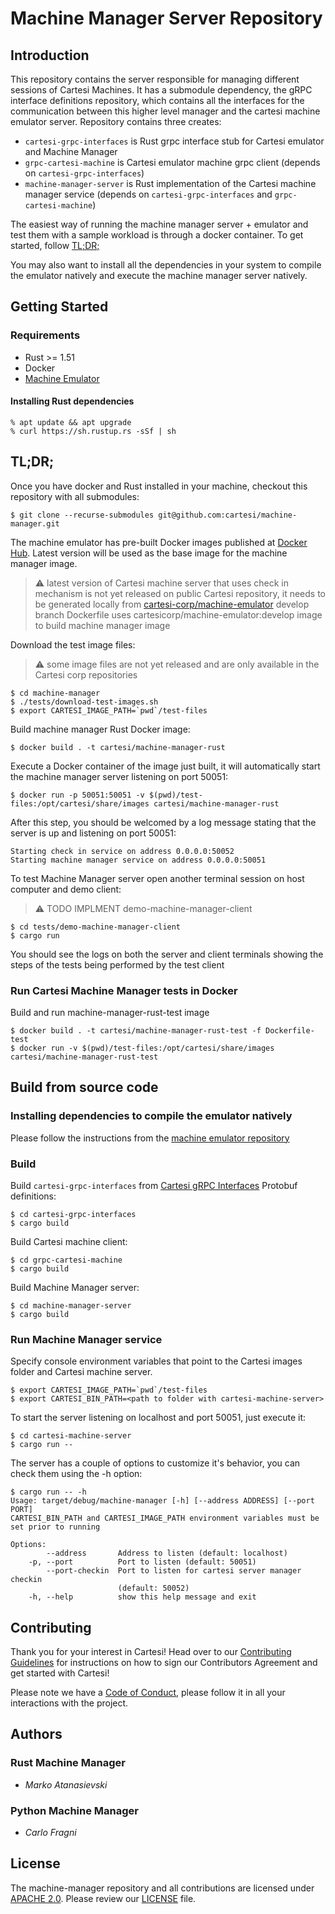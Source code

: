 # Machine Manager Server Repository

## Introduction

This repository contains the server responsible for managing different sessions of Cartesi Machines. It has a submodule dependency, the gRPC interface definitions repository, which contains all the interfaces for the communication between this higher level manager and the cartesi machine emulator server. Repository contains three creates:

- `cartesi-grpc-interfaces` is Rust grpc interface stub for Cartesi emulator and Machine Manager
- `grpc-cartesi-machine` is Cartesi emulator machine grpc client (depends on `cartesi-grpc-interfaces`)
- `machine-manager-server` is Rust implementation of the Cartesi machine manager service (depends on `cartesi-grpc-interfaces` and `grpc-cartesi-machine`)


The easiest way of running the machine manager server + emulator and test them with a sample workload is through a docker container. To get started, follow [TL;DR;](#tldr)

You may also want to install all the dependencies in your system to compile the emulator natively and execute the machine manager server natively.

## Getting Started

### Requirements

- Rust >= 1.51
- Docker
- [Machine Emulator](https://github.com/cartesi/machine-emulator)

#### Installing Rust dependencies
```console
% apt update && apt upgrade
% curl https://sh.rustup.rs -sSf | sh
```

## TL;DR;

Once you have docker and Rust installed in your machine, checkout this repository with all submodules:
```console
$ git clone --recurse-submodules git@github.com:cartesi/machine-manager.git
```

The machine emulator has pre-built Docker images published at [Docker Hub](https://hub.docker.com/repository/docker/cartesi/machine-emulator). Latest version will be used as the base image for the machine manager image.

> :warning: latest version of Cartesi machine server that uses check in mechanism is not
> yet released on public Cartesi repository, it needs to be generated locally from [cartesi-corp/machine-emulator](https://github.com/cartesi-corp/machine-emulator) develop branch
> Dockerfile uses cartesicorp/machine-emulator:develop image to build machine manager image


Download the test image files:
> :warning: some image files are not yet released and are only available in the Cartesi corp repositories
```console
$ cd machine-manager
$ ./tests/download-test-images.sh
$ export CARTESI_IMAGE_PATH=`pwd`/test-files
```

Build machine manager Rust Docker image:
```console
$ docker build . -t cartesi/machine-manager-rust
```

Execute a Docker container of the image just built, it will automatically start the machine manager server listening on port 50051:
```console
$ docker run -p 50051:50051 -v $(pwd)/test-files:/opt/cartesi/share/images cartesi/machine-manager-rust 
```

After this step, you should be welcomed by a log message stating that the server is up and listening on port 50051:
```console
Starting check in service on address 0.0.0.0:50052
Starting machine manager service on address 0.0.0.0:50051
```

To test Machine Manager server open another terminal session on host computer and demo client:
> :warning: TODO IMPLMENT demo-machine-manager-client
```console
$ cd tests/demo-machine-manager-client
$ cargo run
```
You should see the logs on both the server and client terminals showing the steps of the tests being performed by the test client

### Run Cartesi Machine Manager tests in Docker

Build and run machine-manager-rust-test image
```console
$ docker build . -t cartesi/machine-manager-rust-test -f Dockerfile-test
$ docker run -v $(pwd)/test-files:/opt/cartesi/share/images cartesi/machine-manager-rust-test
```

## Build from source code

### Installing dependencies to compile the emulator natively

Please follow the instructions from the [machine emulator repository](https://github.com/cartesi/machine-emulator/blob/master/README.md)

### Build 

Build `cartesi-grpc-interfaces` from [Cartesi gRPC Interfaces](https://github.com/cartesi/grpc-interfaces) Protobuf definitions:

```console
$ cd cartesi-grpc-interfaces
$ cargo build
```

Build Cartesi machine client:
```console
$ cd grpc-cartesi-machine
$ cargo build
```

Build Machine Manager server:
```console
$ cd machine-manager-server
$ cargo build
```

### Run Machine Manager service

Specify console environment variables that point to the Cartesi images folder and Cartesi machine server.
```console
$ export CARTESI_IMAGE_PATH=`pwd`/test-files
$ export CARTESI_BIN_PATH=<path to folder with cartesi-machine-server>
```

To start the server listening on localhost and port 50051, just execute it:
```console
$ cd cartesi-machine-server
$ cargo run --
```

The server has a couple of options to customize it's behavior, you can check them using the -h option:
```console
$ cargo run -- -h
Usage: target/debug/machine-manager [-h] [--address ADDRESS] [--port PORT]
CARTESI_BIN_PATH and CARTESI_IMAGE_PATH environment variables must be set prior to running

Options:
        --address       Address to listen (default: localhost)
    -p, --port          Port to listen (default: 50051)
        --port-checkin  Port to listen for cartesi server manager checkin
                        (default: 50052)
    -h, --help          show this help message and exit

```

## Contributing

Thank you for your interest in Cartesi! Head over to our [Contributing Guidelines](CONTRIBUTING.md) for instructions on how to sign our Contributors Agreement and get started with Cartesi!

Please note we have a [Code of Conduct](CODE_OF_CONDUCT.md), please follow it in all your interactions with the project.

## Authors

### Rust Machine Manager
- *Marko Atanasievski*

### Python Machine Manager
- *Carlo Fragni*

## License

The machine-manager repository and all contributions are licensed under
[APACHE 2.0](https://www.apache.org/licenses/LICENSE-2.0). Please review our [LICENSE](LICENSE) file.

